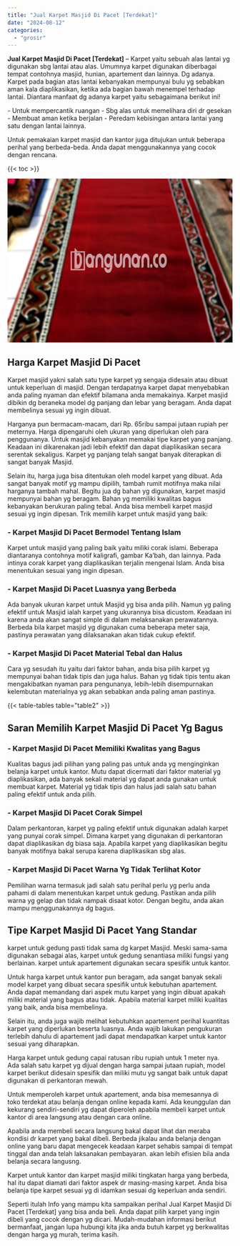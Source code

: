 ```yaml
---
title: "Jual Karpet Masjid Di Pacet [Terdekat]"
date: "2024-08-12"
categories: 
  - "grosir"
---
```


**Jual Karpet Masjid Di Pacet \[Terdekat\]** – Karpet yaitu sebuah alas lantai yg digunakan sbg lantai atau alas. Umumnya karpet digunakan diberbagai tempat contohnya masjid, hunian, apartement dan lainnya. Dg adanya. Karpet pada bagian atas lantai kebanyakan mempunyai bulu yg sebabkan aman kala diaplikasikan, ketika ada bagian bawah menempel terhadap lantai. Diantara manfaat dg adanya karpet yaitu sebagaimana berikut ini!

\- Untuk mempercantik ruangan - Sbg alas untuk memelihara diri dr gesekan - Membuat aman ketika berjalan - Peredam kebisingan antara lantai yang satu dengan lantai lainnya.

Untuk pemakaian karpet masjid dan kantor juga ditujukan untuk beberapa perihal yang berbeda-beda. Anda dapat menggunakannya yang cocok dengan rencana.

{{< toc >}}

![Jual Karpet Masjid Di Pacet [Terdekat]](/images/grosir-karpet-murah-55.png)

## Harga Karpet Masjid Di Pacet

Karpet masjid yakni salah satu type karpet yg sengaja didesain atau dibuat untuk keperluan di masjid. Dengan terdapatnya karpet dapat menyebabkan anda paling nyaman dan efektif bilamana anda memakainya. Karpet masjid dibikin dg beraneka model dg panjang dan lebar yang beragam. Anda dapat membelinya sesuai yg ingin dibuat.

Harganya pun bermacam-macam, dari Rp. 65ribu sampai jutaan rupiah per meternya. Harga dipengaruhi oleh ukuran yang diperlukan oleh para penggunanya. Untuk masjid kebanyakan memakai tipe karpet yang panjang. Keadaan ini dikarenakan jadi lebih efektif dan dapat diaplikasikan secara serentak sekaligus. Karpet yg panjang telah sangat banyak diterapkan di sangat banyak Masjid.

Selain itu, harga juga bisa ditentukan oleh model karpet yang dibuat. Ada sangat banyak motif yg mampu dipilih, tambah rumit motifnya maka nilai harganya tambah mahal. Begitu jua dg bahan yg digunakan, karpet masjid mempunyai bahan yg beragam. Bahan yg memiliki kwalitas bagus kebanyakan berukuran paling tebal. Anda bisa membeli karpet masjid sesuai yg ingin dipesan. Trik memilih karpet untuk masjid yang baik:

### \- Karpet Masjid Di Pacet Bermodel Tentang Islam

Karpet untuk masjid yang paling baik yaitu miliki corak islami. Beberapa diantaranya contohnya motif kaligrafi, gambar Ka’bah, dan lainnya. Pada intinya corak karpet yang diaplikasikan terjalin mengenai Islam. Anda bisa menentukan sesuai yang ingin dipesan.

### \- Karpet Masjid Di Pacet Luasnya yang Berbeda

Ada banyak ukuran karpet untuk Masjid yg bisa anda pilih. Namun yg paling efektif untuk Masjid ialah karpet yang ukurannya bisa dicustom. Keadaan ini karena anda akan sangat simple di dalam melaksanakan perawatannya. Berbeda bila karpet masjid yg digunakan cuma beberapa meter saja, pastinya perawatan yang dilaksanakan akan tidak cukup efektif.

### \- Karpet Masjid Di Pacet Material Tebal dan Halus

Cara yg sesudah itu yaitu dari faktor bahan, anda bisa pilih karpet yg mempunyai bahan tidak tipis dan juga halus. Bahan yg tidak tipis tentu akan mengakibatkan nyaman para pengunanya, lebih-lebih disempurnakan kelembutan materialnya yg akan sebabkan anda paling aman pastinya.

{{< table-tables table="table2" >}}

## Saran Memilih Karpet Masjid Di Pacet Yg Bagus

### \- Karpet Masjid Di Pacet Memiliki Kwalitas yang Bagus

Kualitas bagus jadi pilihan yang paling pas untuk anda yg menginginkan belanja karpet untuk kantor. Mutu dapat dicermati dari faktor material yg diaplikasikan, ada banyak sekali material yg dapat anda gunakan untuk membuat karpet. Material yg tidak tipis dan halus jadi salah satu bahan paling efektif untuk anda pilih.

### \- Karpet Masjid Di Pacet Corak Simpel

Dalam perkantoran, karpet yg paling efektif untuk digunakan adalah karpet yang punyai corak simpel. Dimana karpet yang digunakan di perkantoran dapat diaplikasikan dg biasa saja. Apabila karpet yang diaplikasikan begitu banyak motifnya bakal serupa karena diaplikasikan sbg alas.

### \- Karpet Masjid Di Pacet Warna Yg Tidak Terlihat Kotor

Pemilihan warna termasuk jadi salah satu perihal perlu yg perlu anda pahami di dalam menentukan karpet untuk gedung. Pastikan anda pilih warna yg gelap dan tidak nampak disaat kotor. Dengan begitu, anda akan mampu menggunakannya dg bagus.

## Tipe Karpet Masjid Di Pacet Yang Standar

karpet untuk gedung pasti tidak sama dg karpet Masjid. Meski sama-sama digunakan sebagai alas, karpet untuk gedung senantiasa miliki fungsi yang berlainan. karpet untuk apartement digunakan secara spesifik untuk kantor.

Untuk harga karpet untuk kantor pun beragam, ada sangat banyak sekali model karpet yang dibuat secara spesifik untuk kebutuhan apartement. Anda dapat memandang dari aspek mutu karpet yang ingin dibuat apakah miliki material yang bagus atau tidak. Apabila material karpet miliki kualitas yang baik, anda bisa membelinya.

Selain itu, anda juga wajib melihat kebutuhkan apartement perihal kuantitas karpet yang diperlukan beserta luasnya. Anda wajib lakukan pengukuran terlebih dahulu di apartement jadi dapat mendapatkan karpet untuk kantor sesuai yang diharapkan.

Harga karpet untuk gedung capai ratusan ribu rupiah untuk 1 meter nya. Ada salah satu karpet yg dijual dengan harga sampai jutaan rupiah, model karpet berikut didesain spesifik dan miliki mutu yg sangat baik untuk dapat digunakan di perkantoran mewah.

Untuk memperoleh karpet untuk apartement, anda bisa memesannya di toko terdekat atau belanja dengan online kepada kami. Ada keunggulan dan kekurang sendiri-sendiri yg dapat diperoleh apabila membeli karpet untuk kantor di area langsung atau dengan cara online.

Apabila anda membeli secara langsung bakal dapat lihat dan meraba kondisi dr karpet yang bakal dibeli. Berbeda jikalau anda belanja dengan online yang baru dapat mengecek keadaan karpet sehabis sampai di tempat tinggal dan anda telah laksanakan pembayaran. akan lebih efisien bila anda belanja secara langusng.

Karpet untuk kantor dan karpet masjid miliki tingkatan harga yang berbeda, hal itu dapat diamati dari faktor aspek dr masing-masing karpet. Anda bisa belanja tipe karpet sesuai yg di idamkan sesuai dg keperluan anda sendiri.

Seperti itulah Info yang mampu kita sampaikan perihal Jual Karpet Masjid Di Pacet \[Terdekat\] yang bisa anda beli. Anda dapat pilih karpet yang ingin dibeli yang cocok dengan yg dicari. Mudah-mudahan informasi berikut bermanfaat, jangan lupa hubungi kita jika anda butuh karpet yg berkwalitas dengan harga yg murah, terima kasih.
